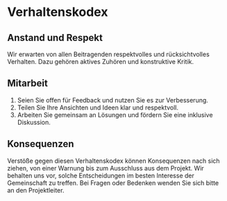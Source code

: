 # Verhaltenskodex

## Anstand und Respekt
Wir erwarten von allen Beitragenden respektvolles und rücksichtvolles Verhalten. Dazu gehören aktives Zuhören und konstruktive Kritik.

## Mitarbeit
1. Seien Sie offen für Feedback und nutzen Sie es zur Verbesserung.
2. Teilen Sie Ihre Ansichten und Ideen klar und respektvoll.
3. Arbeiten Sie gemeinsam an Lösungen und fördern Sie eine inklusive Diskussion.

## Konsequenzen
Verstöße gegen diesen Verhaltenskodex können Konsequenzen nach sich ziehen, von einer Warnung bis zum Ausschluss aus dem Projekt. Wir behalten uns vor, solche Entscheidungen im besten Interesse der Gemeinschaft zu treffen. Bei Fragen oder Bedenken wenden Sie sich bitte an den Projektleiter.